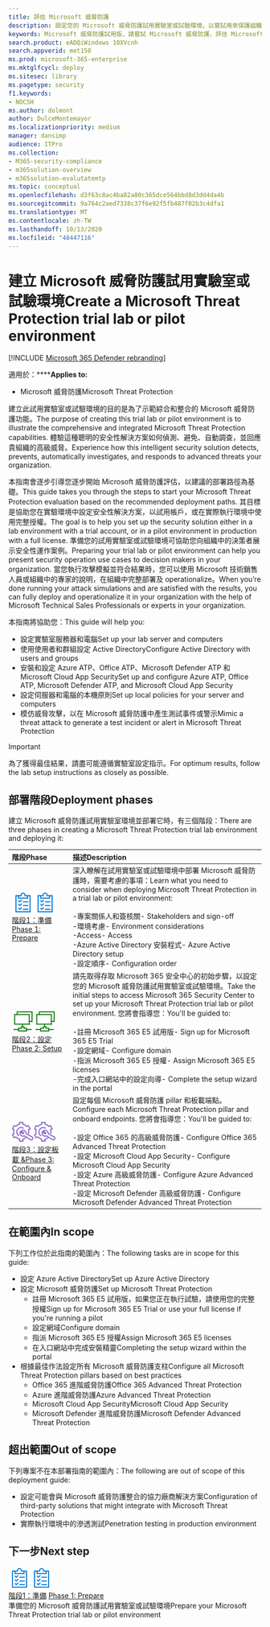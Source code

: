```yaml
---
title: 評估 Microsoft 威脅防護
description: 設定您的 Microsoft 威脅防護試用實驗室或試驗環境，以嘗試用來保護組織中裝置、身分識別、資料和應用程式的安全性解決方案。
keywords: Microsoft 威脅防護試用版，請嘗試 Microsoft 威脅防護，評估 Microsoft 威脅防護，Microsoft 威脅防護實驗，Microsoft 威脅防護試驗，網路安全性，高級持續性威脅，企業安全性，裝置，裝置，身分識別，使用者，資料，應用程式，事件，自動化調查和修正，高級搜尋
search.product: eADQiWindows 10XVcnh
search.appverid: met150
ms.prod: microsoft-365-enterprise
ms.mktglfcycl: deploy
ms.sitesec: library
ms.pagetype: security
f1.keywords:
- NOCSH
ms.author: dolmont
author: DulceMontemayor
ms.localizationpriority: medium
manager: dansimp
audience: ITPro
ms.collection:
- M365-security-compliance
- m365solution-overview
- m365solution-evalutatemtp
ms.topic: conceptual
ms.openlocfilehash: d3f63c8ac4ba82a80c365dce564bbd8d3dd4da4b
ms.sourcegitcommit: 9a764c2aed7338c37f6e92f5fb487f02b3c4dfa1
ms.translationtype: MT
ms.contentlocale: zh-TW
ms.lasthandoff: 10/13/2020
ms.locfileid: "48447116"
---
```

# <a name="create-a-microsoft-threat-protection-trial-lab-or-pilot-environment"></a><span data-ttu-id="a45f7-104">建立 Microsoft 威脅防護試用實驗室或試驗環境</span><span class="sxs-lookup"><span data-stu-id="a45f7-104">Create a Microsoft Threat Protection trial lab or pilot environment</span></span> 

[!INCLUDE [Microsoft 365 Defender rebranding](../includes/microsoft-defender.md)]


<span data-ttu-id="a45f7-105">適用於：\*\*\*\*</span><span class="sxs-lookup"><span data-stu-id="a45f7-105">**Applies to:**</span></span>
- <span data-ttu-id="a45f7-106">Microsoft 威脅防護</span><span class="sxs-lookup"><span data-stu-id="a45f7-106">Microsoft Threat Protection</span></span>

<span data-ttu-id="a45f7-107">建立此試用實驗室或試驗環境的目的是為了示範綜合和整合的 Microsoft 威脅防護功能。</span><span class="sxs-lookup"><span data-stu-id="a45f7-107">The purpose of creating this trial lab or pilot environment is to illustrate the comprehensive and integrated Microsoft Threat Protection capabilities.</span></span> <span data-ttu-id="a45f7-108">體驗這種聰明的安全性解決方案如何偵測、避免、自動調查，並回應貴組織的高級威脅。</span><span class="sxs-lookup"><span data-stu-id="a45f7-108">Experience how this intelligent security solution detects, prevents, automatically investigates, and responds to advanced threats your organization.</span></span> 

<span data-ttu-id="a45f7-109">本指南會逐步引導您逐步開始 Microsoft 威脅防護評估，以建議的部署路徑為基礎。</span><span class="sxs-lookup"><span data-stu-id="a45f7-109">This guide takes you through the steps to start your Microsoft Threat Protection evaluation based on the recommended deployment paths.</span></span> <span data-ttu-id="a45f7-110">其目標是協助您在實驗環境中設定安全性解決方案，以試用帳戶，或在實際執行環境中使用完整授權。</span><span class="sxs-lookup"><span data-stu-id="a45f7-110">The goal is to help you set up the security solution either in a lab environment with a trial account, or in a pilot environment in production with a full license.</span></span> <span data-ttu-id="a45f7-111">準備您的試用實驗室或試驗環境可協助您向組織中的決策者展示安全性運作案例。</span><span class="sxs-lookup"><span data-stu-id="a45f7-111">Preparing your trial lab or pilot environment can help you present security operation use cases to decision makers in your organization.</span></span> <span data-ttu-id="a45f7-112">當您執行攻擊模擬並符合結果時，您可以使用 Microsoft 技術銷售人員或組織中的專家的說明，在組織中完整部署及 operationalize。</span><span class="sxs-lookup"><span data-stu-id="a45f7-112">When you’re done running your attack simulations and are satisfied with the results, you can fully deploy and operationalize it in your organization with the help of Microsoft Technical Sales Professionals or experts in your organization.</span></span> 

<span data-ttu-id="a45f7-113">本指南將協助您：</span><span class="sxs-lookup"><span data-stu-id="a45f7-113">This guide will help you:</span></span>
- <span data-ttu-id="a45f7-114">設定實驗室服務器和電腦</span><span class="sxs-lookup"><span data-stu-id="a45f7-114">Set up your lab server and computers</span></span>
- <span data-ttu-id="a45f7-115">使用使用者和群組設定 Active Directory</span><span class="sxs-lookup"><span data-stu-id="a45f7-115">Configure Active Directory with users and groups</span></span>
- <span data-ttu-id="a45f7-116">安裝和設定 Azure ATP、Office ATP、Microsoft Defender ATP 和 Microsoft Cloud App Security</span><span class="sxs-lookup"><span data-stu-id="a45f7-116">Set up and configure Azure ATP, Office ATP, Microsoft Defender ATP, and Microsoft Cloud App Security</span></span>
- <span data-ttu-id="a45f7-117">設定伺服器和電腦的本機原則</span><span class="sxs-lookup"><span data-stu-id="a45f7-117">Set up local policies for your server and computers</span></span>
- <span data-ttu-id="a45f7-118">模仿威脅攻擊，以在 Microsoft 威脅防護中產生測試事件或警示</span><span class="sxs-lookup"><span data-stu-id="a45f7-118">Mimic a threat attack to generate a test incident or alert in Microsoft Threat Protection</span></span>

>[!IMPORTANT]
><span data-ttu-id="a45f7-119">為了獲得最佳結果，請盡可能遵循實驗室設定指示。</span><span class="sxs-lookup"><span data-stu-id="a45f7-119">For optimum results, follow the lab setup instructions as closely as possible.</span></span>


## <a name="deployment-phases"></a><span data-ttu-id="a45f7-120">部署階段</span><span class="sxs-lookup"><span data-stu-id="a45f7-120">Deployment phases</span></span>

<span data-ttu-id="a45f7-121">建立 Microsoft 威脅防護試用實驗室環境並部署它時，有三個階段：</span><span class="sxs-lookup"><span data-stu-id="a45f7-121">There are three phases in creating a Microsoft Threat Protection trial lab environment and deploying it:</span></span>

|<span data-ttu-id="a45f7-122">階段</span><span class="sxs-lookup"><span data-stu-id="a45f7-122">Phase</span></span> | <span data-ttu-id="a45f7-123">描述</span><span class="sxs-lookup"><span data-stu-id="a45f7-123">Description</span></span> | 
|:-------|:-----|
| <span data-ttu-id="a45f7-124">![階段1：準備](../../media/prepare.png)</span><span class="sxs-lookup"><span data-stu-id="a45f7-124">![Phase 1: Prepare](../../media/prepare.png)</span></span><br>[<span data-ttu-id="a45f7-125">階段1：準備</span><span class="sxs-lookup"><span data-stu-id="a45f7-125">Phase 1: Prepare</span></span>](prepare-mtpeval.md)| <span data-ttu-id="a45f7-126">深入瞭解在試用實驗室或試驗環境中部署 Microsoft 威脅防護時，需要考慮的事項：</span><span class="sxs-lookup"><span data-stu-id="a45f7-126">Learn what you need to consider when deploying Microsoft Threat Protection in a trial lab or pilot environment:</span></span> <br><br><span data-ttu-id="a45f7-127">-專案關係人和簽核關</span><span class="sxs-lookup"><span data-stu-id="a45f7-127">- Stakeholders and sign-off</span></span> <br> <span data-ttu-id="a45f7-128">-環境考慮</span><span class="sxs-lookup"><span data-stu-id="a45f7-128">- Environment considerations</span></span> <br><span data-ttu-id="a45f7-129">-Access</span><span class="sxs-lookup"><span data-stu-id="a45f7-129">- Access</span></span> <br><span data-ttu-id="a45f7-130">-Azure Active Directory 安裝程式</span><span class="sxs-lookup"><span data-stu-id="a45f7-130">- Azure Active Directory setup</span></span> <br> <span data-ttu-id="a45f7-131">-設定順序</span><span class="sxs-lookup"><span data-stu-id="a45f7-131">- Configuration order</span></span>
|  <span data-ttu-id="a45f7-132">![階段2：設定](../../media/setup.png)</span><span class="sxs-lookup"><span data-stu-id="a45f7-132">![Phase 2: Setup](../../media/setup.png)</span></span> <br>[<span data-ttu-id="a45f7-133">階段2：設定</span><span class="sxs-lookup"><span data-stu-id="a45f7-133">Phase 2: Setup</span></span>](setup-mtpeval.md)|  <span data-ttu-id="a45f7-134">請先取得存取 Microsoft 365 安全中心的初始步驟，以設定您的 Microsoft 威脅防護試用實驗室或試驗環境。</span><span class="sxs-lookup"><span data-stu-id="a45f7-134">Take the initial steps to access Microsoft 365 Security Center to set up your Microsoft Threat Protection trial lab or pilot environment.</span></span> <span data-ttu-id="a45f7-135">您將會指導您：</span><span class="sxs-lookup"><span data-stu-id="a45f7-135">You'll be guided to:</span></span><br><br><span data-ttu-id="a45f7-136">-註冊 Microsoft 365 E5 試用版</span><span class="sxs-lookup"><span data-stu-id="a45f7-136">- Sign up for Microsoft 365 E5 Trial</span></span> <br>  <span data-ttu-id="a45f7-137">-設定網域</span><span class="sxs-lookup"><span data-stu-id="a45f7-137">- Configure domain</span></span><br><span data-ttu-id="a45f7-138">-指派 Microsoft 365 E5 授權</span><span class="sxs-lookup"><span data-stu-id="a45f7-138">- Assign Microsoft 365 E5 licenses</span></span><br><span data-ttu-id="a45f7-139">-完成入口網站中的設定向導</span><span class="sxs-lookup"><span data-stu-id="a45f7-139">- Complete the setup wizard in the portal</span></span>|
|  <span data-ttu-id="a45f7-140">![階段3：設定板載 &](../../media/config-onboard.png)</span><span class="sxs-lookup"><span data-stu-id="a45f7-140">![Phase 3: Configure & Onboard](../../media/config-onboard.png)</span></span> <br>[<span data-ttu-id="a45f7-141">階段3：設定板載 &</span><span class="sxs-lookup"><span data-stu-id="a45f7-141">Phase 3: Configure & Onboard</span></span>](config-mtpeval.md) | <span data-ttu-id="a45f7-142">設定每個 Microsoft 威脅防護 pillar 和板載端點。</span><span class="sxs-lookup"><span data-stu-id="a45f7-142">Configure each Microsoft Threat Protection pillar and onboard endpoints.</span></span> <span data-ttu-id="a45f7-143">您將會指導您：</span><span class="sxs-lookup"><span data-stu-id="a45f7-143">You'll be guided to:</span></span><br><br><span data-ttu-id="a45f7-144">-設定 Office 365 的高級威脅防護</span><span class="sxs-lookup"><span data-stu-id="a45f7-144">- Configure Office 365 Advanced Threat Protection</span></span><br><span data-ttu-id="a45f7-145">-設定 Microsoft Cloud App Security</span><span class="sxs-lookup"><span data-stu-id="a45f7-145">- Configure Microsoft Cloud App Security</span></span><br><span data-ttu-id="a45f7-146">-設定 Azure 高級威脅防護</span><span class="sxs-lookup"><span data-stu-id="a45f7-146">- Configure Azure Advanced Threat Protection</span></span><br><span data-ttu-id="a45f7-147">-設定 Microsoft Defender 高級威脅防護</span><span class="sxs-lookup"><span data-stu-id="a45f7-147">- Configure Microsoft Defender Advanced Threat Protection</span></span> 


## <a name="in-scope"></a><span data-ttu-id="a45f7-148">在範圍內</span><span class="sxs-lookup"><span data-stu-id="a45f7-148">In scope</span></span>

<span data-ttu-id="a45f7-149">下列工作位於此指南的範圍內：</span><span class="sxs-lookup"><span data-stu-id="a45f7-149">The following tasks are in scope for this guide:</span></span>
-   <span data-ttu-id="a45f7-150">設定 Azure Active Directory</span><span class="sxs-lookup"><span data-stu-id="a45f7-150">Set up Azure Active Directory</span></span>
-   <span data-ttu-id="a45f7-151">設定 Microsoft 威脅防護</span><span class="sxs-lookup"><span data-stu-id="a45f7-151">Set up Microsoft Threat Protection</span></span>
    -   <span data-ttu-id="a45f7-152">註冊 Microsoft 365 E5 試用版，如果您正在執行試驗，請使用您的完整授權</span><span class="sxs-lookup"><span data-stu-id="a45f7-152">Sign up for Microsoft 365 E5 Trial or use your full license if you're running a pilot</span></span>
    -   <span data-ttu-id="a45f7-153">設定網域</span><span class="sxs-lookup"><span data-stu-id="a45f7-153">Configure domain</span></span>
    -   <span data-ttu-id="a45f7-154">指派 Microsoft 365 E5 授權</span><span class="sxs-lookup"><span data-stu-id="a45f7-154">Assign Microsoft 365 E5 licenses</span></span>
    -   <span data-ttu-id="a45f7-155">在入口網站中完成安裝精靈</span><span class="sxs-lookup"><span data-stu-id="a45f7-155">Completing the setup wizard within the portal</span></span>
-   <span data-ttu-id="a45f7-156">根據最佳作法設定所有 Microsoft 威脅防護支柱</span><span class="sxs-lookup"><span data-stu-id="a45f7-156">Configure all Microsoft Threat Protection pillars based on best practices</span></span>
    -   <span data-ttu-id="a45f7-157">Office 365 進階威脅防護</span><span class="sxs-lookup"><span data-stu-id="a45f7-157">Office 365 Advanced Threat Protection</span></span>
    -   <span data-ttu-id="a45f7-158">Azure 進階威脅防護</span><span class="sxs-lookup"><span data-stu-id="a45f7-158">Azure Advanced Threat Protection</span></span>
    -   <span data-ttu-id="a45f7-159">Microsoft Cloud App Security</span><span class="sxs-lookup"><span data-stu-id="a45f7-159">Microsoft Cloud App Security</span></span>
    -   <span data-ttu-id="a45f7-160">Microsoft Defender 進階威脅防護</span><span class="sxs-lookup"><span data-stu-id="a45f7-160">Microsoft Defender Advanced Threat Protection</span></span>

## <a name="out-of-scope"></a><span data-ttu-id="a45f7-161">超出範圍</span><span class="sxs-lookup"><span data-stu-id="a45f7-161">Out of scope</span></span>

<span data-ttu-id="a45f7-162">下列專案不在本部署指南的範圍內：</span><span class="sxs-lookup"><span data-stu-id="a45f7-162">The following are out of scope of this deployment guide:</span></span>

-   <span data-ttu-id="a45f7-163">設定可能會與 Microsoft 威脅防護整合的協力廠商解決方案</span><span class="sxs-lookup"><span data-stu-id="a45f7-163">Configuration of third-party solutions that might integrate with Microsoft Threat Protection</span></span>
-   <span data-ttu-id="a45f7-164">實際執行環境中的滲透測試</span><span class="sxs-lookup"><span data-stu-id="a45f7-164">Penetration testing in production environment</span></span>

## <a name="next-step"></a><span data-ttu-id="a45f7-165">下一步</span><span class="sxs-lookup"><span data-stu-id="a45f7-165">Next step</span></span>
<span data-ttu-id="a45f7-166">![階段1：準備](../../media/prepare.png)</span><span class="sxs-lookup"><span data-stu-id="a45f7-166">![Phase 1: Prepare](../../media/prepare.png)</span></span> <br><span data-ttu-id="a45f7-167">[階段1：準備](prepare-mtpeval.md) 
</span><span class="sxs-lookup"><span data-stu-id="a45f7-167">[Phase 1: Prepare](prepare-mtpeval.md) 
</span></span><br> <span data-ttu-id="a45f7-168">準備您的 Microsoft 威脅防護試用實驗室或試驗環境</span><span class="sxs-lookup"><span data-stu-id="a45f7-168">Prepare your Microsoft Threat Protection trial lab or pilot environment</span></span>
